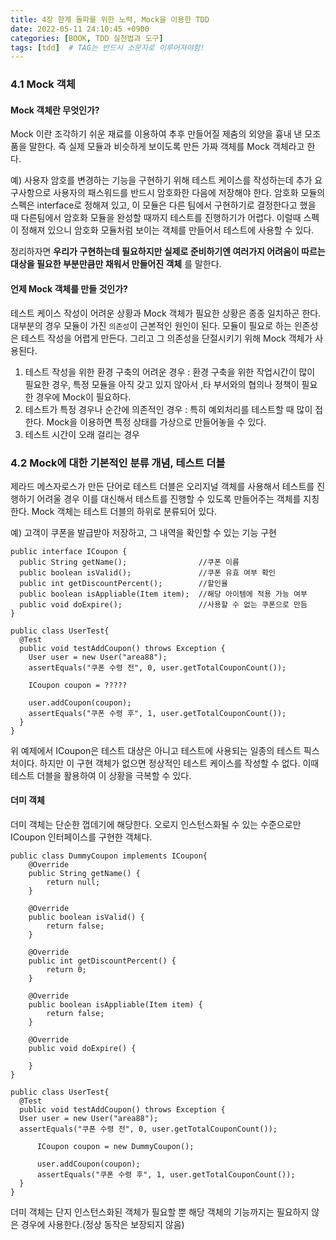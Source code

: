 ```yaml
---
title: 4장 한계 돌파를 위한 노력, Mock을 이용한 TDD
date: 2022-05-11 24:10:45 +0900
categories: [BOOK, TDD 실천법과 도구]
tags: [tdd]  # TAG는 반드시 소문자로 이루어져야함!
---
```


### 4.1 Mock 객체
#### Mock 객체란 무엇인가?
Mock 이란 조각하기 쉬운 재료를 이용하여 추후 만들어질 제춤의 외양을 흉내 낸 모조품을 말한다. 즉 실제 모듈과 비슷하게 보이도록 만든 가짜 객체를 Mock 객체라고 한다.

예) 사용자 암호를 변경하는 기능을 구현하기 위해 테스트 케이스를 작성하는데 추가 요구사항으로 사용자의 패스워드를 반드시 암호화한 다음에 저장해야 한다.
암호화 모듈의 스펙은 interface로 정해져 있고, 이 모듈은 다른 팀에서 구현하기로 결정한다고 했을 때 다른팀에서 암호화 모듈을 완성할 때까지 테스트를 진행하기가 어렵다.
이럴때 스펙이 정해져 있으니 암호화 모듈처럼 보이는 객체를 만들어서 테스트에 사용할 수 있다.

정리하자면 __우리가 구현하는데 필요하지만 실제로 준비하기엔 여러가지 어려움이 따르는 대상을 필요한 부분만큼만 채워서 만들어진 객체__ 를 말한다.

#### 언제 Mock 객체를 만들 것인가?
테스트 케이스 작성이 어려운 상황과 Mock 객체가 필요한 상황은 종종 일치하곤 한다. 대부분의 경우 모듈이 가진 `의존성`이 근본적인 원인이 된다. 모듈이 필요로 하는 읜존성은 테스트 작성을 어렵게 만든다.
그리고 그 의존성을 단절시키기 위해 Mock 객체가 사용된다.

1. 테스트 작성을 위한 환경 구축의 어려운 경우 : 환경 구축을 위한 작업시간이 많이 필요한 경우, 특정 모듈을 아직 갖고 있지 않아서 ,타 부서와의 협의나 정책이 필요한 경우에 Mock이 필요하다.
2. 테스트가 특정 경우나 순간에 의존적인 경우 : 특히 예외처리를 테스트할 때 많이 접한다. Mock을 이용하면 특정 상태를 가상으로 만들어놓을 수 있다.
3. 테스트 시간이 오래 걸리는 경우

### 4.2 Mock에 대한 기본적인 분류 개념, 테스트 더블
제라드 메스자로스가 만든 단어로 테스트 더블은 오리지널 객체를 사용해서 테스트를 진행하기 어려울 경우 이를 대신해서 테스트를 진행할 수 있도록 만들어주는 객체를 지칭한다. Mock 객체는 테스트 더블의 하위로 분류되어 있다.

예) 고객이 쿠폰을 발급받아 저장하고, 그 내역을 확인할 수 있는 기능 구현
```
public interface ICoupon {
  public String getName();                //쿠폰 이름
  public boolean isValid();               //쿠폰 유효 여부 확인
  public int getDiscountPercent();        //할인율
  public boolean isAppliable(Item item);  //해당 아이템에 적용 가능 여부
  public void doExpire();                 //사용할 수 없는 쿠폰으로 만듬
}
```
```
public class UserTest{
  @Test
  public void testAddCoupon() throws Exception {
    User user = new User("area88");
    assertEquals("쿠폰 수령 전", 0, user.getTotalCouponCount());

    ICoupon coupon = ?????

    user.addCoupon(coupon);
    assertEquals("쿠폰 수령 후", 1, user.getTotalCouponCount());
  }
}
```
위 예제에서 ICoupon은 테스트 대상은 아니고 테스트에 사용되는 일종의 테스트 픽스처이다. 하지만 이 구현 객체가 없으면 정상적인 테스트 케이스를 작성할 수 없다. 이때 테스트 더블을 활용하여 이 상황을 극복할 수 있다.

#### 더미 객체
더미 객체는 단순한 껍데기에 해당한다. 오로지 인스턴스화될 수 있는 수준으로만 ICoupon 인터페이스를 구현한 객체다.
```
public class DummyCoupon implements ICoupon{
    @Override
    public String getName() {
        return null;
    }

    @Override
    public boolean isValid() {
        return false;
    }

    @Override
    public int getDiscountPercent() {
        return 0;
    }

    @Override
    public boolean isAppliable(Item item) {
        return false;
    }

    @Override
    public void doExpire() {

    }
}
```
```
public class UserTest{
  @Test
  public void testAddCoupon() throws Exception {
  User user = new User("area88");
  assertEquals("쿠폰 수령 전", 0, user.getTotalCouponCount());

      ICoupon coupon = new DummyCoupon();

      user.addCoupon(coupon);
      assertEquals("쿠폰 수령 후", 1, user.getTotalCouponCount());
  }
}
```
더미 객체는 단지 인스턴스화된 객체가 필요할 뿐 해당 객체의 기능까지는 필요하지 않은 경우에 사용한다.(정상 동작은 보장되지 않음)
